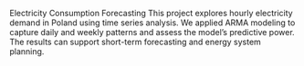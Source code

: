 Electricity Consumption Forecasting
This project explores hourly electricity demand in Poland using time series analysis. We applied ARMA modeling to capture daily and weekly patterns and assess the model’s predictive power. The results can support short-term forecasting and energy system planning.
